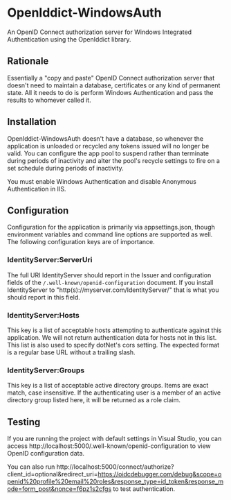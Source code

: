 # OpenIddict-WindowsAuth
An OpenID Connect authorization server for Windows Integrated Authentication using the OpenIddict library.

## Rationale

Essentially a "copy and paste" OpenID Connect authorization server that doesn't need to maintain a database, certificates or any kind of permanent state. All it needs to do is perform Windows Authentication and pass the results to whomever called it.

## Installation

OpenIddict-WindowsAuth doesn't have a database, so whenever the application is unloaded or recycled any tokens issued will no longer be valid. You can configure the app pool to suspend rather than terminate during periods of inactivity and alter the pool's recycle settings to fire on a set schedule during periods of inactivity.

You must enable Windows Authentication and disable Anonymous Authentication in IIS.

## Configuration

Configuration for the application is primarily via appsettings.json, though environment variables and command line options are supported as well. The following configuration keys are of importance.

### IdentityServer:ServerUri

The full URI IdentityServer should report in the Issuer and configuration fields of the `/.well-known/openid-configuration` document. If you install IdentityServer to "http(s)://myserver.com/IdentityServer/" that is what you should report in this field.

### IdentityServer:Hosts

This key is a list of acceptable hosts attempting to authenticate against this application. We will not return authentication data for hosts not in this list. This list is also used to specify dotNet's cors setting. The expected format is a regular base URL without a trailing slash.

### IdentityServer:Groups

This key is a list of acceptable active directory groups. Items are exact match, case insensitive. If the authenticating user is a member of an active directory group listed here, it will be returned as a role claim.

## Testing

If you are running the project with default settings in Visual Studio, you can access http://localhost:5000/.well-known/openid-configuration to view OpenID configuration data.

You can also run http://localhost:5000/connect/authorize?client_id=optional&redirect_uri=https://oidcdebugger.com/debug&scope=openid%20profile%20email%20roles&response_type=id_token&response_mode=form_post&nonce=f6pz1s2cfgs to test authentication.
